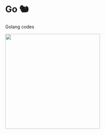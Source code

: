 # Go :chipmunk:
Golang codes

<div align="left">
  <img width="300px" src="https://upload.wikimedia.org/wikipedia/commons/thumb/0/05/Go_Logo_Blue.svg/1920px-Go_Logo_Blue.svg.png">
</div>
